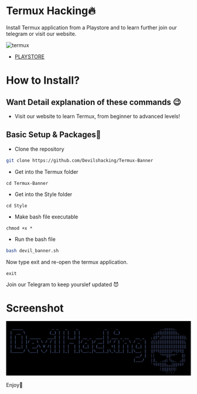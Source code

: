 # Termux Hacking🔥
Install Termux application from a Playstore and to learn further join our telegram or visit our website.

![termux](https://github.com/user-attachments/assets/76a2ee9a-9d1c-4b4c-856f-ccba108b78d8)

- [PLAYSTORE](https://play.google.com/store/apps/details?id=com.termux&hl=en_IN) 

# How to Install?

## Want Detail explanation of these commands 😉
- Visit our website to learn Termux, from beginner to advanced levels!
  


## Basic Setup & Packages🎯

- Clone the repository

```bash
git clone https://github.com/Devilshacking/Termux-Banner
```
- Get into the Termux folder

```plaintext
cd Termux-Banner
```

- Get into the Style folder

```plaintext
cd Style
```
- Make bash file executable

```plaintext
chmod +x *
```
- Run the bash file

```bash
bash devil_banner.sh
```
Now type exit and re-open the termux application.

```plaintext
exit
```

Join our Telegram to keep yourslef updated 😈

# Screenshot

![Banner](https://github.com/Devilshacking/Termux-Banner/blob/main/Style/Banner.jpg)

Enjoy💖 
